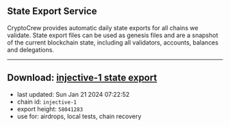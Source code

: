 ## State Export Service
CryptoCrew provides automatic daily state exports for all chains we validate. State export files can be used as genesis files and are a snapshot of the current blockchain state, including all validators, accounts, balances and delegations.

---
**Download: [injective-1 state export](https://dl.ccvalidators.com/SERVICE/injective/injective-1_export_58041283.json)**
---

- last updated: Sun Jan 21 2024 07:22:52
- chain id: `injective-1`
- export height: `58041283`
- use for: airdrops, local tests, chain recovery
